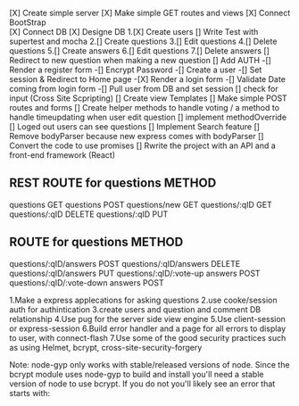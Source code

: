 [X] Create simple server
[X] Make simple GET routes and views
[X] Connect BootStrap  
[X] Connect DB
[X] Designe DB 1.[X] Create users
[] Write Test with supertest and mocha
2.[] Create questions
3.[] Edit questions
4.[] Delete questions
5.[] Create answers
6.[] Edit questions
7.[] Delete answers
[] Redirect to new question when making a new question
[] Add AUTH
-[] Render a register form
-[] Encrypt Password
-[] Create a user
-[] Set session & Redirect to Home page -[X] Render a login form
-[] Validate Date coming from login form
-[] Pull user from DB and set session
[] check for input (Cross Site Scpripting)
[] Create view Templates
[] Make simple POST routes and forms
[] Create helper methods to handle voting / a method to handle timeupdating when user edit question
[] implement methodOverride
[] Loged out users can see questions
[] Implement Search feature
[] Remove bodyParser because new express comes with bodyParser
[] Convert the code to use promises
[] Rwrite the project with an API and a front-end framework (React)

## REST ROUTE for questions METHOD

questions GET
questions POST
questions/new GET
questions/:qID GET
questions/:qID DELETE
questions/:qID PUT

## ROUTE for questions METHOD

questions/:qID/answers POST
questions/:qID/answers DELETE
questions/:qID/answers PUT
questions/:qID/:vote-up answers POST
questions/:qID/:vote-down answers POST

<!-- just Some ideas -->

1.Make a express applecations for asking questions
2.use cooke/session auth for authintication
3.create users and question and comment DB relationship
4.Use pug for the server side view engine
5.Use client-session or express-session
6.Build error handler and a page for all errors to display to user, with connect-flash
7.Use some of the good security practices such as using Helmet, bcrypt, cross-site-security-forgery

Note: node-gyp only works with stable/released versions of node. Since the bcrypt module uses node-gyp to build and install
you'll need a stable version of node to use bcrypt. If you do not you'll likely see an error that starts with:
